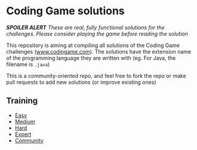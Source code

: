 # Coding Game solutions

***SPOILER ALERT*** *These are real, fully functional solutions for the challenges. Please consider _playing the game_ before reading the solution*

This repository is aiming at compiling all solutions of the Coding Game challenges (www.codingame.com). The solutions have the extension name of the programming language they are written with (eg. For Java, the filename is `.java`)

This is a community-oriented repo, and feel free to fork the repo or make pull requests to add new solutions (or improve existing ones)

## Training
+ [Easy](./training/easy)
+ [Medium](./training/medium)
+ [Hard](./training/hard)
+ [Expert](./training/expert)
+ [Community](./training/community)



